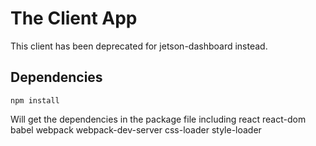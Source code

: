# The Client App

This client has been deprecated for jetson-dashboard instead.

## Dependencies

```
npm install
```

Will get the dependencies in the package file including
react react-dom babel webpack webpack-dev-server css-loader style-loader
